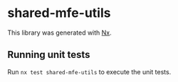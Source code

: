 # shared-mfe-utils

This library was generated with [Nx](https://nx.dev).

## Running unit tests

Run `nx test shared-mfe-utils` to execute the unit tests.

